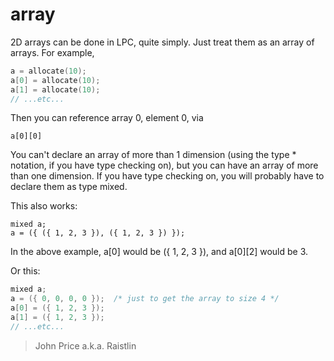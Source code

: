 # array

2D arrays can be done in LPC, quite simply. Just treat them as an array of
arrays. For example,

```c
a = allocate(10);
a[0] = allocate(10);
a[1] = allocate(10);
// ...etc...
```

Then you can reference array 0, element 0, via

    a[0][0]

You can't declare an array of more than 1 dimension (using the type \*
notation, if you have type checking on), but you can have an array of more
than one dimension. If you have type checking on, you will probably have
to declare them as type mixed.

This also works:

    mixed a;
    a = ({ ({ 1, 2, 3 }), ({ 1, 2, 3 }) });

In the above example, a[0] would be ({ 1, 2, 3 }), and a[0][2] would be 3.

Or this:

```c
mixed a;
a = ({ 0, 0, 0, 0 });  /* just to get the array to size 4 */
a[0] = ({ 1, 2, 3 });
a[1] = ({ 1, 2, 3 });
// ...etc...
```

> John Price a.k.a. Raistlin
